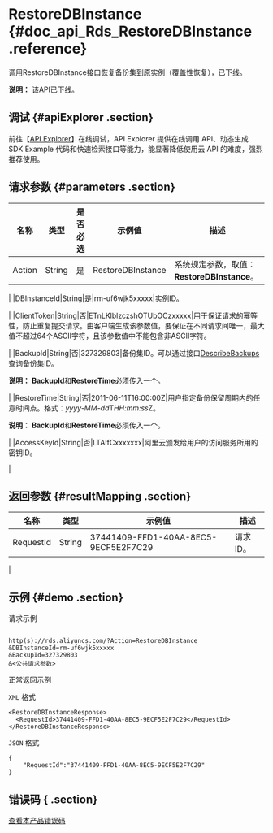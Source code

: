 # RestoreDBInstance {#doc_api_Rds_RestoreDBInstance .reference}

调用RestoreDBInstance接口恢复备份集到原实例（覆盖性恢复），已下线。

**说明：** 该API已下线。

## 调试 {#apiExplorer .section}

前往【[API Explorer](https://api.aliyun.com/#product=Rds&api=RestoreDBInstance)】在线调试，API Explorer 提供在线调用 API、动态生成 SDK Example 代码和快速检索接口等能力，能显著降低使用云 API 的难度，强烈推荐使用。

## 请求参数 {#parameters .section}

|名称|类型|是否必选|示例值|描述|
|--|--|----|---|--|
|Action|String|是|RestoreDBInstance|系统规定参数，取值：**RestoreDBInstance**。

 |
|DBInstanceId|String|是|rm-uf6wjk5xxxxx|实例ID。

 |
|ClientToken|String|否|ETnLKlblzczshOTUbOCzxxxxx|用于保证请求的幂等性，防止重复提交请求。由客户端生成该参数值，要保证在不同请求间唯一，最大值不超过64个ASCII字符，且该参数值中不能包含非ASCII字符。

 |
|BackupId|String|否|327329803|备份集ID。可以通过接口[DescribeBackups](~~26273~~l)查询备份集ID。

 **说明：** **BackupId**和**RestoreTime**必须传入一个。

 |
|RestoreTime|String|否|2011-06-11T16:00:00Z|用户指定备份保留周期内的任意时间点。格式：*yyyy-MM-dd*T*HH:mm:ss*Z。

 **说明：** **BackupId**和**RestoreTime**必须传入一个。

 |
|AccessKeyId|String|否|LTAIfCxxxxxxx|阿里云颁发给用户的访问服务所用的密钥ID。

 |

## 返回参数 {#resultMapping .section}

|名称|类型|示例值|描述|
|--|--|---|--|
|RequestId|String|37441409-FFD1-40AA-8EC5-9ECF5E2F7C29|请求ID。

 |

## 示例 {#demo .section}

请求示例

``` {#request_demo}

http(s)://rds.aliyuncs.com/?Action=RestoreDBInstance
&DBInstanceId=rm-uf6wjk5xxxxx
&BackupId=327329803
&<公共请求参数>

```

正常返回示例

`XML` 格式

``` {#xml_return_success_demo}
<RestoreDBInstanceResponse>
  <RequestId>37441409-FFD1-40AA-8EC5-9ECF5E2F7C29</RequestId>
</RestoreDBInstanceResponse>

```

`JSON` 格式

``` {#json_return_success_demo}
{
	"RequestId":"37441409-FFD1-40AA-8EC5-9ECF5E2F7C29"
}
```

## 错误码 { .section}

[查看本产品错误码](https://error-center.aliyun.com/status/product/Rds)

